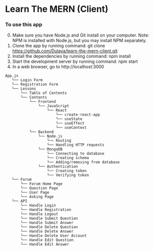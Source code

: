 # Learn The MERN (Client)

### To use this app

0. Make sure you have Node.js and Git install on your computer. Note: NPM is installed with Node.js, but you may install NPM separately.
1. Clone the app by running command: git clone https://github.com/Dulaya/learn-the-mern-client.git
2. Install the dependencies by running command: npm install
3. Start the development server by running command: npm start
4. In a web browser, go to http://localhost:3000

```
App.js
   └── Login Form
   └── Registration Form
   └── Lessons
       └── Table of Contents
       └── Contents
           └── Frontend
               └── JavaScript
                   └── React
                       └── create-react-app
                       └── useState
                       └── useEffect
                       └── useContext                                       
           └── Backend
               └── Node.js
                   └── Routing
                   └── Handling HTTP requests
               └── MongoDB
                   └── Connecting to database 
                   └── Creating schema
                   └── Adding/removing from database
               └── Authentication
                   └── Creating token
                   └── Verifying token            
   └── Forum 
       └── Forum Home Page
       └── Question Page
       └── User Page
       └── Asking Page
   └── API
       └── Handle Login     
       └── Handle Registration     
       └── Handle Logout      
       └── Handle Submit Question   
       └── Handle Submit Answer
       └── Handle Delete Question 
       └── Handle Delete Answer     
       └── Handle Delete User Account      
       └── Handle Edit Question   
       └── Handle Edit Answer
  ```
